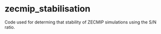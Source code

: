 # zecmip_stabilisation
Code used for determing that stability of ZECMIP simulations using the S/N ratio.
